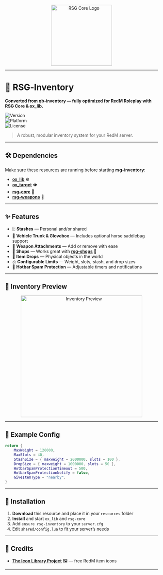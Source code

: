 
<p align="center">
  <img src="https://cdn.discordapp.com/attachments/1109201552171864067/1405559611301298187/rsg.jpg?ex=689f44e5&is=689df365&hm=2440e05acbf52945fb1b18956c21eab8ad9ac984d5eeef6a7bcc1a414b44ba72&" 
       alt="RSG Core Logo" 
       width="200">
</p>

---

# 🎯 RSG‑Inventory  
**Converted from qb‑inventory — fully optimized for RedM Roleplay with RSG Core & ox_lib.**

![Version](https://img.shields.io/badge/version-2.6.3-red)  
![Platform](https://img.shields.io/badge/platform-RedM-darkred)  
![License](https://img.shields.io/badge/license-MIT-green)

> A robust, modular inventory system for your RedM server.

---

## 🛠️ Dependencies
Make sure these resources are running before starting **rsg-inventory**:

- [**ox_lib**](https://github.com/Rexshack-RedM/ox_lib) ⚙️  
- [**ox_target**](https://github.com/Rexshack-RedM/ox_target) 👁️  
- [**rsg-core**](https://github.com/Rexshack-RedM/rsg-core) 🤠  
- [**rsg-weapons**](https://github.com/Rexshack-RedM/rsg-weapons) 🔫

---

## ✨ Features
- 🗄 **Stashes** — Personal and/or shared  
- 🐎 **Vehicle Trunk & Glovebox** — Includes optional horse saddlebag support  
- 🔧 **Weapon Attachments** — Add or remove with ease  
- 🏪 **Shops** — Works great with [**rsg-shops**](https://github.com/Rexshack-RedM/rsg-shops) 🥐  
- 🎒 **Item Drops** — Physical objects in the world  
- ⚖ **Configurable Limits** — Weight, slots, stash, and drop sizes  
- 🚫 **Hotbar Spam Protection** — Adjustable timers and notifications  

---

## 📸 Inventory Preview
<p align="center">
  <img src="https://cdn.discordapp.com/attachments/1109201552171864067/1405559539289559181/image.png?ex=689f44d4&is=689df354&hm=d50b6f578874f5e20e4d8f9858d13bba61eb8a246a08b9d6fc8c0ea83f52b68f&" 
       alt="Inventory Preview" 
       width="400">
</p>

---

## 📜 Example Config
```lua
return {
    MaxWeight = 120000,
    MaxSlots = 40,
    StashSize = { maxweight = 2000000, slots = 100 },
    DropSize = { maxweight = 1000000, slots = 50 },
    HotbarSpamProtectionTimeout = 500,
    HotbarSpamProtectionNotify = false,
    GiveItemType = "nearby",
}
```

---

## 📂 Installation
1. **Download** this resource and place it in your `resources` folder  
2. **Install** and start `ox_lib` and `rsg-core`  
3. Add `ensure rsg-inventory` to your `server.cfg`  
4. Edit `shared/config.lua` to fit your server’s needs

---

## 💎 Credits
- [**The Icon Library Project**](https://github.com/TankieTwitch/FREE-RedM-Image-Library) 🖼 — free RedM item icons

---
